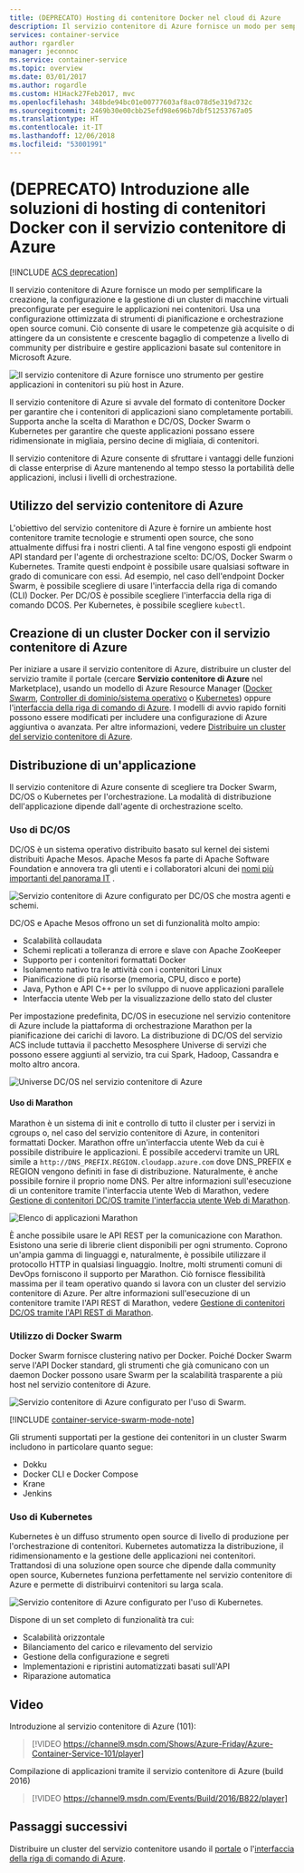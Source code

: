 ```yaml
---
title: (DEPRECATO) Hosting di contenitore Docker nel cloud di Azure
description: Il servizio contenitore di Azure fornisce un modo per semplificare la creazione, la configurazione e la gestione di un cluster di macchine virtuali che sono preconfigurate per eseguire le applicazioni nei contenitori.
services: container-service
author: rgardler
manager: jeconnoc
ms.service: container-service
ms.topic: overview
ms.date: 03/01/2017
ms.author: rogardle
ms.custom: H1Hack27Feb2017, mvc
ms.openlocfilehash: 348bde94bc01e00777603af8ac078d5e319d732c
ms.sourcegitcommit: 2469b30e00cbb25efd98e696b7dbf51253767a05
ms.translationtype: HT
ms.contentlocale: it-IT
ms.lasthandoff: 12/06/2018
ms.locfileid: "53001991"
---
```

# <a name="deprecated-introduction-to-docker-container-hosting-solutions-with-azure-container-service"></a>(DEPRECATO) Introduzione alle soluzioni di hosting di contenitori Docker con il servizio contenitore di Azure 

[!INCLUDE [ACS deprecation](../../../includes/container-service-deprecation.md)]

Il servizio contenitore di Azure fornisce un modo per semplificare la creazione, la configurazione e la gestione di un cluster di macchine virtuali preconfigurate per eseguire le applicazioni nei contenitori. Usa una configurazione ottimizzata di strumenti di pianificazione e orchestrazione open source comuni. Ciò consente di usare le competenze già acquisite o di attingere da un consistente e crescente bagaglio di competenze a livello di community per distribuire e gestire applicazioni basate sul contenitore in Microsoft Azure.

![Il servizio contenitore di Azure fornisce uno strumento per gestire applicazioni in contenitori su più host in Azure.](./media/acs-intro/acs-cluster-new.png)

Il servizio contenitore di Azure si avvale del formato di contenitore Docker per garantire che i contenitori di applicazioni siano completamente portabili. Supporta anche la scelta di Marathon e DC/OS, Docker Swarm o Kubernetes per garantire che queste applicazioni possano essere ridimensionate in migliaia, persino decine di migliaia, di contenitori.

Il servizio contenitore di Azure consente di sfruttare i vantaggi delle funzioni di classe enterprise di Azure mantenendo al tempo stesso la portabilità delle applicazioni, inclusi i livelli di orchestrazione.

## <a name="using-azure-container-service"></a>Utilizzo del servizio contenitore di Azure
L'obiettivo del servizio contenitore di Azure è fornire un ambiente host contenitore tramite tecnologie e strumenti open source, che sono attualmente diffusi fra i nostri clienti. A tal fine vengono esposti gli endpoint API standard per l'agente di orchestrazione scelto: DC/OS, Docker Swarm o Kubernetes. Tramite questi endpoint è possibile usare qualsiasi software in grado di comunicare con essi. Ad esempio, nel caso dell'endpoint Docker Swarm, è possibile scegliere di usare l'interfaccia della riga di comando (CLI) Docker. Per DC/OS è possibile scegliere l'interfaccia della riga di comando DCOS. Per Kubernetes, è possibile scegliere `kubectl`.

## <a name="creating-a-docker-cluster-by-using-azure-container-service"></a>Creazione di un cluster Docker con il servizio contenitore di Azure
Per iniziare a usare il servizio contenitore di Azure, distribuire un cluster del servizio tramite il portale (cercare **Servizio contenitore di Azure** nel Marketplace), usando un modello di Azure Resource Manager ([Docker Swarm](https://github.com/Azure/azure-quickstart-templates/tree/master/101-acs-swarm), [Controller di dominio/sistema operativo](https://github.com/Azure/azure-quickstart-templates/tree/master/101-acs-dcos) o [Kubernetes](https://github.com/Azure/azure-quickstart-templates/tree/master/101-acs-kubernetes)) oppure l'[interfaccia della riga di comando di Azure](container-service-create-acs-cluster-cli.md). I modelli di avvio rapido forniti possono essere modificati per includere una configurazione di Azure aggiuntiva o avanzata. Per altre informazioni, vedere [Distribuire un cluster del servizio contenitore di Azure](container-service-deployment.md).

## <a name="deploying-an-application"></a>Distribuzione di un'applicazione
Il servizio contenitore di Azure consente di scegliere tra Docker Swarm, DC/OS o Kubernetes per l'orchestrazione. La modalità di distribuzione dell'applicazione dipende dall'agente di orchestrazione scelto.

### <a name="using-dcos"></a>Uso di DC/OS
DC/OS è un sistema operativo distribuito basato sul kernel dei sistemi distribuiti Apache Mesos. Apache Mesos fa parte di Apache Software Foundation e annovera tra gli utenti e i collaboratori alcuni dei [nomi più importanti del panorama IT](http://mesos.apache.org/documentation/latest/powered-by-mesos/) .

![Servizio contenitore di Azure configurato per DC/OS che mostra agenti e schemi.](media/acs-intro/dcos.png)

DC/OS e Apache Mesos offrono un set di funzionalità molto ampio:

* Scalabilità collaudata
* Schemi replicati a tolleranza di errore e slave con Apache ZooKeeper
* Supporto per i contenitori formattati Docker
* Isolamento nativo tra le attività con i contenitori Linux
* Pianificazione di più risorse (memoria, CPU, disco e porte)
* Java, Python e API C++ per lo sviluppo di nuove applicazioni parallele
* Interfaccia utente Web per la visualizzazione dello stato del cluster

Per impostazione predefinita, DC/OS in esecuzione nel servizio contenitore di Azure include la piattaforma di orchestrazione Marathon per la pianificazione dei carichi di lavoro. La distribuzione di DC/OS del servizio ACS include tuttavia il pacchetto Mesosphere Universe di servizi che possono essere aggiunti al servizio, tra cui Spark, Hadoop, Cassandra e molto altro ancora.

![Universe DC/OS nel servizio contenitore di Azure](media/dcos/universe.png)

#### <a name="using-marathon"></a>Uso di Marathon
Marathon è un sistema di init e controllo di tutto il cluster per i servizi in cgroups o, nel caso del servizio contenitore di Azure, in contenitori formattati Docker. Marathon offre un'interfaccia utente Web da cui è possibile distribuire le applicazioni. È possibile accedervi tramite un URL simile a `http://DNS_PREFIX.REGION.cloudapp.azure.com`
dove DNS\_PREFIX e REGION vengono definiti in fase di distribuzione. Naturalmente, è anche possibile fornire il proprio nome DNS. Per altre informazioni sull'esecuzione di un contenitore tramite l'interfaccia utente Web di Marathon, vedere [Gestione di contenitori DC/OS tramite l'interfaccia utente Web di Marathon](container-service-mesos-marathon-ui.md).

![Elenco di applicazioni Marathon](media/dcos/marathon-applications-list.png)

È anche possibile usare le API REST per la comunicazione con Marathon. Esistono una serie di librerie client disponibili per ogni strumento. Coprono un'ampia gamma di linguaggi e, naturalmente, è possibile utilizzare il protocollo HTTP in qualsiasi linguaggio. Inoltre, molti strumenti comuni di DevOps forniscono il supporto per Marathon. Ciò fornisce flessibilità massima per il team operativo quando si lavora con un cluster del servizio contenitore di Azure. Per altre informazioni sull'esecuzione di un contenitore tramite l'API REST di Marathon, vedere [Gestione di contenitori DC/OS tramite l'API REST di Marathon](container-service-mesos-marathon-rest.md).

### <a name="using-docker-swarm"></a>Utilizzo di Docker Swarm
Docker Swarm fornisce clustering nativo per Docker. Poiché Docker Swarm serve l'API Docker standard, gli strumenti che già comunicano con un daemon Docker possono usare Swarm per la scalabilità trasparente a più host nel servizio contenitore di Azure.

![Servizio contenitore di Azure configurato per l'uso di Swarm.](media/acs-intro/acs-swarm2.png)

[!INCLUDE [container-service-swarm-mode-note](../../../includes/container-service-swarm-mode-note.md)]

Gli strumenti supportati per la gestione dei contenitori in un cluster Swarm includono in particolare quanto segue:

* Dokku
* Docker CLI e Docker Compose
* Krane
* Jenkins

### <a name="using-kubernetes"></a>Uso di Kubernetes
Kubernetes è un diffuso strumento open source di livello di produzione per l'orchestrazione di contenitori. Kubernetes automatizza la distribuzione, il ridimensionamento e la gestione delle applicazioni nei contenitori. Trattandosi di una soluzione open source che dipende dalla community open source, Kubernetes funziona perfettamente nel servizio contenitore di Azure e permette di distribuirvi contenitori su larga scala.

![Servizio contenitore di Azure configurato per l'uso di Kubernetes.](media/acs-intro/kubernetes.png)

Dispone di un set completo di funzionalità tra cui:
* Scalabilità orizzontale
* Bilanciamento del carico e rilevamento del servizio
* Gestione della configurazione e segreti
* Implementazioni e ripristini automatizzati basati sull'API
* Riparazione automatica

## <a name="videos"></a>Video
Introduzione al servizio contenitore di Azure (101):  

> [!VIDEO https://channel9.msdn.com/Shows/Azure-Friday/Azure-Container-Service-101/player]
>
>

Compilazione di applicazioni tramite il servizio contenitore di Azure (build 2016)

> [!VIDEO https://channel9.msdn.com/Events/Build/2016/B822/player]
>
>

## <a name="next-steps"></a>Passaggi successivi

Distribuire un cluster del servizio contenitore usando il [portale](container-service-deployment.md) o l'[interfaccia della riga di comando di Azure](container-service-create-acs-cluster-cli.md).
